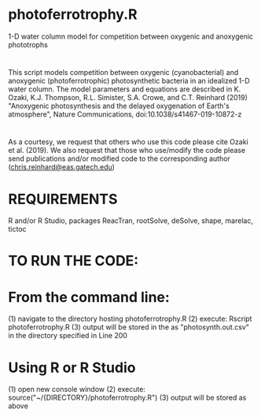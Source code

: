 # photoferrotrophy.R
1-D water column model for competition between oxygenic and anoxygenic phototrophs
#
This script models competition between oxygenic (cyanobacterial) and anoxygenic (photoferrotrophic) photosynthetic bacteria in an idealized 1-D water column.  The model parameters and equations are described in K. Ozaki, K.J. Thompson, R.L. Simister, S.A. Crowe, and C.T. Reinhard (2019) "Anoxygenic photosynthesis and the delayed oxygenation of Earth's atmosphere", Nature Communications, doi:10.1038/s41467-019-10872-z
#
As a courtesy, we request that others who use this code please cite Ozaki et al. (2019).  We also request that those who use/modify the code please send publications and/or modified code to the corresponding author (chris.reinhard@eas.gatech.edu)
#
# REQUIREMENTS
R and/or R Studio, packages ReacTran, rootSolve, deSolve, shape, marelac, tictoc
# TO RUN THE CODE:
# From the command line:
(1) navigate to the directory hosting photoferrotrophy.R
(2) execute: Rscript photoferrotrophy.R
(3) output will be stored in the as "photosynth.out.csv" in the directory specified in Line 200
# Using R or R Studio
(1) open new console window
(2) execute: source("~/{DIRECTORY}/photoferrotrophy.R")
(3) output will be stored as above
#
